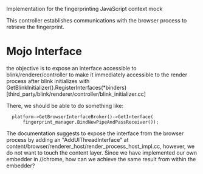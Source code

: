 Implementation for the fingerprinting JavaScript context mock

This controller establishes communications with the browser process to retrieve the fingerprint. 




# Mojo Interface


the objective is to expose an interface accessible to blink/renderer/controller to make it immediately accessible to the render process after blink initializes with GetBlinkInitializer().RegisterInterfaces(*binders)[third_party/blink/renderer/controller/blink_initializer.cc]



There, we should be able to do something like:
```
  platform->GetBrowserInterfaceBroker()->GetInterface(
      fingerprint_manager.BindNewPipeAndPassReceiver());
```


The documentation suggests to expose the interface from the browser process by adding an "AddUIThreadInterface" at content/browser/renderer_host/render_process_host_impl.cc, however, we do not want to touch the content layer. Since we have implemented our own embedder in //chrome, how can we achieve the same result from within the embedder?
